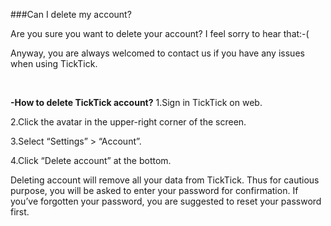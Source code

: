 ###Can I delete my account?

Are you sure you want to delete your account? I feel sorry to hear that:-( 

Anyway, you are always welcomed to contact us if you have any issues when using TickTick.


<br />

**-How to delete TickTick account?**
1.Sign in TickTick on web.

2.Click the avatar in the upper-right corner of the screen.

3.Select “Settings” > “Account”.

4.Click “Delete account” at the bottom.

Deleting account will remove all your data from TickTick. Thus for cautious purpose, you will be asked to enter your password for confirmation. If you’ve forgotten your password, you are suggested to reset your password first.


